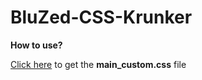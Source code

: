 # BluZed-CSS-Krunker

**How to use?**

[Click here](https://dsc.gg/bluzed) to get the **main_custom.css** file




